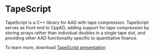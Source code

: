 # TapeScript

TapeScript is a C++ library for AAD with tape compression. TapeScript serves as front end to CppAD, adding support for tape compression by storing arrays rather than individual doubles in a single tape slot, and providing other AAD functionality specific to quantitative finance.

To learn more, download [TapeScript presentation](http://compatibl.com/research/events/wbs-fixed-income-2015/alexander%20sokol%20aad%20tape%20compression%20presentation%20(2015-10-09).pdf "Open Source Implementation of AAD with Tape Compression: A Case Study with TapeScript* and QuantLibAdjoint")

